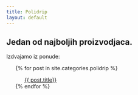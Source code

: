 ```yaml
---
title: Polidrip
layout: default
---
```


## Jedan od najboljih proizvodjaca.

Izdvajamo iz ponude:

<ul>
  {% for post in site.categories.polidrip %}
  <ul>
    <a href="{{ post.url }}">
      {{ post.title}}
    </a>
  </ul>
  {% endfor %}
</ul>
